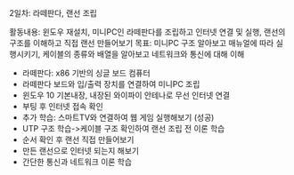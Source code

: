 2일차: 라떼판다, 랜선 조립

활동내용: 윈도우 재설치, 미니PC인 라떼판다를 조립하고 인터넷 연결 및 실행, 랜선의 구조를 이해하고 직접 랜선 만들어보기
목표: 미니PC 구조 알아보고 매뉴얼에 따라 실행시키기, 케이블의 종류와 배열을 알아보고 네트워크와 통신에 대해 이해


- 라떼판다: x86 기반의 싱글 보드 컴퓨터
- 라떼판다 보드와 입/출력 장치를 연결하여 미니PC 조립
- 윈도우 10 기본내장, 내장된 와이파이 안테나로 무선 인터넷 연결
- 부팅 후 인터넷 접속 확인
- 추가 학습: 스마트TV와 연결하여 웹 게임 실행해보기 (성공)
- UTP 구조 학습->케이블 구조 확인하여 랜선 조립 전 이론 학습 
- 순서 확인 후 랜선 직접 만들어보기
- 만든 랜선으로 인터넷 되는지 해보기
- 간단한 통신과 네트워크 이론 학습
